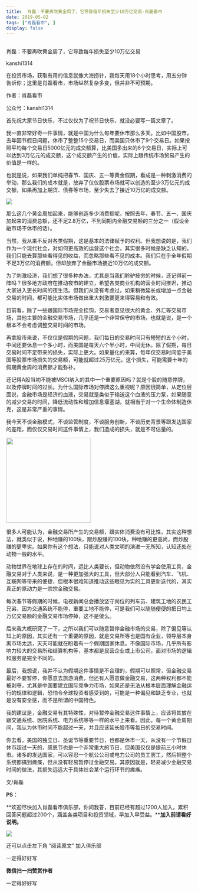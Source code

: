 ```yaml
---
title:  肖磊：不要再吹黄金周了，它导致每年损失至少10万亿交易-肖磊看市
date: 2019-05-02
tags: ["肖磊看市", ]
display: false
---
```



## 



肖磊：不要再吹黄金周了，它导致每年损失至少10万亿交易




kanshi1314




在投资市场，获取有用的信息就像大海捞针，我每天用18个小时思考，用五分钟告诉你；这里是肖磊看市，市场纵然复杂多变，但并非不可预期。


作者：肖磊看市

公众号：kanshi1314



首先祝大家节日快乐，不过仅仅为了祝节日快乐，就没必要写一篇文章了。



我一直非常好奇一件事情，就是中国为什么每年要休市那么多天。比如中国股市，去年因节假日问题，休市了整整15个交易日，而美国只休市了9个交易日。如果按照平均每个交易日5000亿元的成交额算，比美国多出来的6个交易日，实际上可以达到3万亿元的成交额，这个成交额产生的价值，实际上跟传统市场贸易产生的价值是一样的。



也就是说，如果我们单纯把春节、国庆、五一等黄金假期，看成是一种刺激消费的举动，那么我们的成本就是，放弃了仅仅股票市场就可以创造的至少3万亿元的成交额，如果再加上期货、债券等市场，至少失去了接近10万亿的成交额。



<img class="rich_pages" data-copyright="0" data-ratio="0.5359375" data-s="300,640" src="https://mmbiz.qpic.cn/mmbiz_jpg/rIYcHn0KrPR7ghQtx2w5jvYiaWXrNT7c7KprnXT0R5BBrqoFf7oB5hkiagpsC7txUbs4pYYqb6mGgDtFPD7ibYo0w/640?wx_fmt=jpeg" data-type="jpeg" data-w="640" style="">



那么这几个黄金周加起来，能够创造多少消费额呢，按照去年，春节、五一、国庆加起来的消费总额，还不足2.8万亿，不到同期内金融交易额的三分之一（假设金融市场不休市的话）。



当然，我从来不反对各类假期，这是基本的法律赋予的权利。但我想说的是，我们作为一个现代社会，对如何更高效的运营这个社会，其实很多时候是缺乏认知的。我们只能去算那些看得见的收益，而忽略那些看不见的成本。我们只在乎全年假期不足3万亿的消费额，但却放弃了金融市场接近10万亿的成交额。



为了刺激经济，我们想了很多种办法，尤其是当我们黔驴技穷的时候，还记得前一阵吗？很多地方政府在推动夜市的建立，希望各类商业机构的营业时间推迟，推动大家进入更长时间的夜生活。但我们从没有考虑过，如果稍微延长或增加一点金融交易的时间，都可能比实体市场做出重大刺激要更来得容易和有效。



目前看，除了一些跟国际市场完全挂钩，交易者意见很大的黄金、外汇等交易市场，其他主要的金融交易市场，几乎还是一个非常保守的市场，也就是说，是一个根本不会考虑调整交易时间的市场。



再拿股市来说，不仅仅是假期的问题，我们每日的交易时间只有短短的五个小时，中间还要休息一个多小时，而美国是每天六个半小时，中间无休。除了假期，每日交易时间不足带来的损失，实际上更大。如果量化的来算，每年仅交易时间低于美国等股票市场损失的交易额，可能就超过25万亿元，这个损失，可能需要十年的假期黄金周的消费额才能弥补。



还记得A股当初不能被MSCI纳入的其中一个重要原因吗？就是个股的随意停牌，以及停牌时间的过长。为什么国际市场对停牌这么重视呢？原因很简单，从定位层面说，金融市场是经济的血液，交易就是类似于输送这个血液的压力泵，如果随意的减少交易的时间，降低流动性和增加信息堰塞湖，就相当于对一个生命体制造休克，这是非常严重的事情。



我今天不谈金融模式，不谈监管制度，不谈服务创新，不谈历史背景等跟发达国家的差距，而仅仅交易时间这件事情上，我们造成的损失，就是不可估量的。



<img class="" data-copyright="0" data-ratio="1" data-s="300,640" src="https://mmbiz.qpic.cn/mmbiz_jpg/rIYcHn0KrPQxo0rLgUPNn3H03rxakbgiaHDHlebj5nJiayPvGS5UCVpN1vibibFM6pibNDvF55ASeJ3ib2LSpDvuuJ5A/640?wx_fmt=jpeg" data-type="jpeg" data-w="430" style="height: 230px;width: 230px;"/>



很多人可能认为，金融交易所产生的交易额，跟实体消费没有可比性，其实这种想法，就类似于说，种地赚的100块，跟炒股赚的100块，种地赚的更高尚，而炒股赚的更卑劣。如果你有这个想法，只能说对人类文明的演进一无所知，认知还处在动物一般的水平。



动物世界在地球上存在的时间，远比人类要长，但动物依然没有学会使用工具，金融交易对于人类来说，是一种更加强大的工具，但大部分人只能看到汽车、飞机、互联网等带来的便捷，但根本很难知道推动这些眼见为实的工具更新迭代的，其实真正的原动力是一宗宗金融交易。



每次春节等假期的时候，电视新闻总会播放坚守岗位的列车员、建筑工地的农民工兄弟，因为交通系统不能停，重要工地不能停，可是我们可以随随便便的把日均上万亿交易额的金融交易市场停掉，这不是傻么。



后来我大概研究了一下，之所以我们可以随意暂停金融市场的交易，除了偏见等认知上的原因，其实还有一个重要的原因，就是交易所等也是国有企业，领导层本身离市场太远，天天可能就在盼着有一个假期回家休息。不像国际市场，几乎所有影响力较大的交易所和结算机构等，基本都是民营企业或上市公司，面对市场的逻辑和服务是完全不同的。



最后，我想说，我并不认为假期这件事情是不合理的，假期可以照常，但金融交易最好不要暂停，你愿意去旅游消费，但还有人愿意做金融交易，这两种权利都不能被剥夺，尤其是中国要建立国际竞争力市场，如果还是无法从根本层面理解金融运行的规律和逻辑，恐怕令全球投资者感受到的，可能是一种偏见和缺乏专业，也就是没有安全感，而不是所谓的中国特色。



我的建议是，金融交易有其特殊性，对待暂停金融交易这件事情上，应该将其放在跟交通系统、医院系统、电力系统等等一样的水平上来看。因此，每一个黄金周期间，我认为休市时间不能超过一天，并且应该延长股市等每日的交易时间。



你去看，美国的独立日、圣诞节等重要节日，也都是休市一天，从没有一个节假日休市超过一天的，感恩节也是一个非常重大的节日，但美国仅仅是提前三小时休市。诸多的发达国家，可以容忍一个航公公司或电力公司的员工罢工，然后把整个系统都搞到瘫痪，但从没有轻易暂停过金融交易。其原因就是，轻易减少金融交易时间的做法，其损失远远大于具体社会某个运行环节的瘫痪。



文/肖磊



**PS：**



**欢迎尽快加入肖磊看市俱乐部，你问我答，目前已经有超过1200人加入，累积回答问题超过200个，涵盖各类项目和投资领域，早加入早受益。****加入前请看好说明。**



<img class="rich_pages" data-copyright="0" data-ratio="1.36" data-s="300,640" src="https://mmbiz.qpic.cn/mmbiz_png/rIYcHn0KrPTyAdichJv4FMB78GU7SppuuoeftByWcHFRafEaEib6icvQCBCsKgIEbG3MDQpmhejdJpTBzBYUDc4cQ/640?wx_fmt=png" data-type="png" data-w="750"/>



还可以点击左下角&nbsp;“阅读原文”&nbsp;加入俱乐部

一定得好好写


**微信扫一扫赞赏作者**






一定得好好写